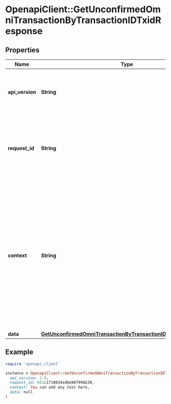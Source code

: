 # OpenapiClient::GetUnconfirmedOmniTransactionByTransactionIDTxidResponse

## Properties

| Name | Type | Description | Notes |
| ---- | ---- | ----------- | ----- |
| **api_version** | **String** | Specifies the version of the API that incorporates this endpoint. |  |
| **request_id** | **String** | Defines the ID of the request. The &#x60;requestId&#x60; is generated by Crypto APIs and it&#39;s unique for every request. |  |
| **context** | **String** | In batch situations the user can use the context to correlate responses with requests. This property is present regardless of whether the response was successful or returned as an error. &#x60;context&#x60; is specified by the user. | [optional] |
| **data** | [**GetUnconfirmedOmniTransactionByTransactionIDTxidResponseData**](GetUnconfirmedOmniTransactionByTransactionIDTxidResponseData.md) |  |  |

## Example

```ruby
require 'openapi_client'

instance = OpenapiClient::GetUnconfirmedOmniTransactionByTransactionIDTxidResponse.new(
  api_version: 2.0,
  request_id: 601c1710034ed6d407996b30,
  context: You can add any text here,
  data: null
)
```

